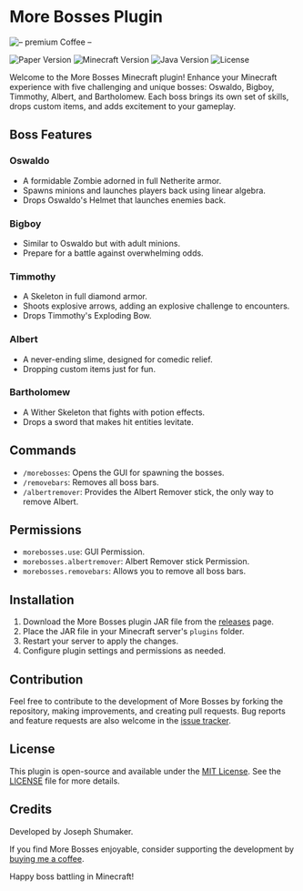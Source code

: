 # More Bosses Plugin

![– premium Coffee –](https://github.com/s5y-ux/MoreBosses/assets/59636597/9849605a-90c8-44ed-a706-9a2aa0404648)

![Paper Version](https://img.shields.io/badge/Paper-1.20%2B-white)
![Minecraft Version](https://img.shields.io/badge/Minecraft-1.20%2B-brightgreen)
![Java Version](https://img.shields.io/badge/Java-19-orange)
![License](https://img.shields.io/badge/License-MIT-blue)

Welcome to the More Bosses Minecraft plugin! Enhance your Minecraft experience with five challenging and unique bosses: Oswaldo, Bigboy, Timmothy, Albert, and Bartholomew. Each boss brings its own set of skills, drops custom items, and adds excitement to your gameplay.

## Boss Features

### Oswaldo
- A formidable Zombie adorned in full Netherite armor.
- Spawns minions and launches players back using linear algebra.
- Drops Oswaldo's Helmet that launches enemies back.

### Bigboy
- Similar to Oswaldo but with adult minions.
- Prepare for a battle against overwhelming odds.

### Timmothy
- A Skeleton in full diamond armor.
- Shoots explosive arrows, adding an explosive challenge to encounters.
- Drops Timmothy's Exploding Bow.

### Albert
- A never-ending slime, designed for comedic relief.
- Dropping custom items just for fun.

### Bartholomew
- A Wither Skeleton that fights with potion effects.
- Drops a sword that makes hit entities levitate.

## Commands

- `/morebosses`: Opens the GUI for spawning the bosses.
- `/removebars`: Removes all boss bars.
- `/albertremover`: Provides the Albert Remover stick, the only way to remove Albert.

## Permissions

- `morebosses.use`: GUI Permission.
- `morebosses.albertremover`: Albert Remover stick Permission.
- `morebosses.removebars`: Allows you to remove all boss bars.


## Installation

1. Download the More Bosses plugin JAR file from the [releases](https://github.com/s5y-ux/MoreBosses/releases) page.
2. Place the JAR file in your Minecraft server's `plugins` folder.
3. Restart your server to apply the changes.
4. Configure plugin settings and permissions as needed.

## Contribution

Feel free to contribute to the development of More Bosses by forking the repository, making improvements, and creating pull requests. Bug reports and feature requests are also welcome in the [issue tracker](https://github.com/s5y-ux/MoreBosses/issues).

## License

This plugin is open-source and available under the [MIT License](https://github.com/s5y-ux/MoreBosses/blob/main/LICENSE). See the [LICENSE](https://github.com/s5y-ux/MoreBosses/blob/main/LICENSE) file for more details.

## Credits

Developed by Joseph Shumaker.

If you find More Bosses enjoyable, consider supporting the development by [buying me a coffee](link_to_donation_page).

Happy boss battling in Minecraft!
